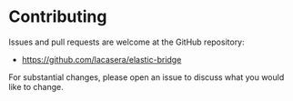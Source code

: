 # Contributing

Issues and pull requests are welcome at the GitHub repository:

- https://github.com/lacasera/elastic-bridge

For substantial changes, please open an issue to discuss what you would like to change.

